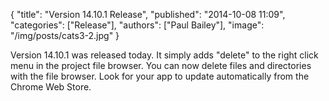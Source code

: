 {
  "title": "Version 14.10.1 Release",
  "published": "2014-10-08 11:09",
  "categories": ["Release"],
  "authors": ["Paul Bailey"],
  "image": "/img/posts/cats3-2.jpg"
}

Version 14.10.1 was released today. It simply adds "delete" to the right click menu in the project file browser. You can now delete files and directories with the file browser. Look for your app to update automatically from the Chrome Web Store.
